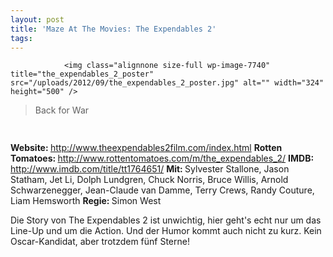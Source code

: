 ```yaml
---
layout: post
title: 'Maze At The Movies: The Expendables 2'
tags:
---
```



                <img class="alignnone size-full wp-image-7740" title="the_expendables_2_poster" src="/uploads/2012/09/the_expendables_2_poster.jpg" alt="" width="324" height="500" />
<blockquote>Back for War</blockquote>
<img class="alignnone size-full wp-image-5898" title="movie_review_5stars" src="/uploads/2010/02/movie_review_5stars.png" alt="" width="75" height="15" />
<p><strong> Website: </strong><a href="http://www.theexpendables2film.com/index.html"><a href="http://www.theexpendables2film.com/index.html">http://www.theexpendables2film.com/index.html</a></a>
<strong>Rotten Tomatoes: </strong><a href="http://www.rottentomatoes.com/m/the_expendables_2/"><a href="http://www.rottentomatoes.com/m/the_expendables_2/">http://www.rottentomatoes.com/m/the_expendables_2/</a></a>
<strong>IMDB: </strong><a href="http://www.imdb.com/title/tt1764651/"><a href="http://www.imdb.com/title/tt1764651/">http://www.imdb.com/title/tt1764651/</a></a>
<strong>Mit: </strong>Sylvester Stallone, Jason Statham, Jet Li, Dolph Lundgren, Chuck Norris, Bruce Willis, Arnold Schwarzenegger, Jean-Claude van Damme, Terry Crews, Randy Couture, Liam Hemsworth
<strong>Regie: </strong>Simon West</p>
<p>Die Story von The Expendables 2 ist unwichtig, hier geht's echt nur um das Line-Up und um die Action. Und der Humor kommt auch nicht zu kurz. Kein Oscar-Kandidat, aber trotzdem fünf Sterne!</p>
